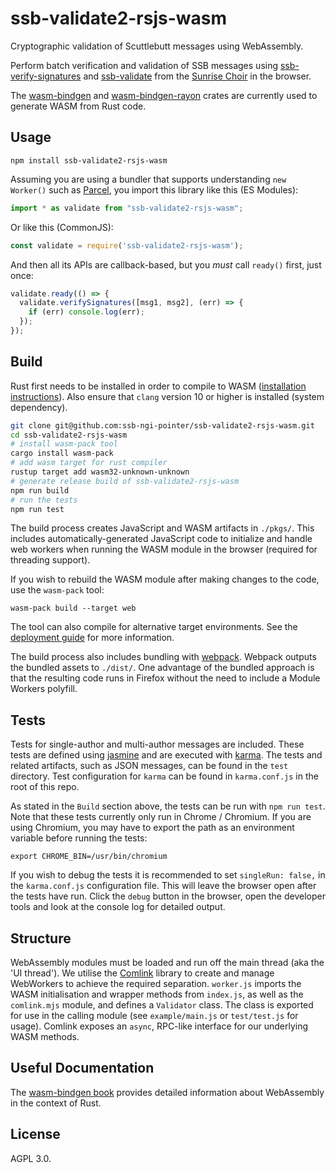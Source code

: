 # ssb-validate2-rsjs-wasm

Cryptographic validation of Scuttlebutt messages using WebAssembly.

Perform batch verification and validation of SSB messages using [ssb-verify-signatures](https://crates.io/crates/ssb-verify-signatures) and [ssb-validate](https://github.com/mycognosist/ssb-validate) from the [Sunrise Choir](https://github.com/sunrise-choir) in the browser.

The [wasm-bindgen](https://crates.io/crates/wasm-bindgen) and [wasm-bindgen-rayon](https://crates.io/crates/wasm-bindgen-rayon) crates are currently used to generate WASM from Rust code.

## Usage

```
npm install ssb-validate2-rsjs-wasm
```

Assuming you are using a bundler that supports understanding `new Worker()` such as [Parcel](https://github.com/parcel-bundler/parcel), you import this library like this (ES Modules):

```js
import * as validate from "ssb-validate2-rsjs-wasm";
```

Or like this (CommonJS):

```js
const validate = require('ssb-validate2-rsjs-wasm');
```

And then all its APIs are callback-based, but you *must* call `ready()` first, just once:

```js
validate.ready(() => {
  validate.verifySignatures([msg1, msg2], (err) => {
    if (err) console.log(err);
  });
});
```

## Build

Rust first needs to be installed in order to compile to WASM ([installation instructions](https://rustup.rs/)). Also ensure that `clang` version 10 or higher is installed (system dependency).

```bash
git clone git@github.com:ssb-ngi-pointer/ssb-validate2-rsjs-wasm.git
cd ssb-validate2-rsjs-wasm
# install wasm-pack tool
cargo install wasm-pack
# add wasm target for rust compiler
rustup target add wasm32-unknown-unknown
# generate release build of ssb-validate2-rsjs-wasm
npm run build
# run the tests
npm run test
```

The build process creates JavaScript and WASM artifacts in `./pkgs/`. This includes automatically-generated JavaScript code to initialize and handle web workers when running the WASM module in the browser (required for threading support).

If you wish to rebuild the WASM module after making changes to the code, use the `wasm-pack` tool:

`wasm-pack build --target web`

The tool can also compile for alternative target environments. See the [deployment guide](https://rustwasm.github.io/docs/wasm-bindgen/reference/deployment.html) for more information.

The build process also includes bundling with [webpack](https://webpack.js.org). Webpack outputs the bundled assets to `./dist/`. One advantage of the bundled approach is that the resulting code runs in Firefox without the need to include a Module Workers polyfill.

## Tests

Tests for single-author and multi-author messages are included. These tests are defined using [jasmine](https://jasmine.github.io/index.html) and are executed with [karma](http://karma-runner.github.io/6.3/index.html). The tests and related artifacts, such as JSON messages, can be found in the `test` directory. Test configuration for `karma` can be found in `karma.conf.js` in the root of this repo.

As stated in the `Build` section above, the tests can be run with `npm run test`. Note that these tests currently only run in Chrome / Chromium. If you are using Chromium, you may have to export the path as an environment variable before running the tests:

`export CHROME_BIN=/usr/bin/chromium`

If you wish to debug the tests it is recommended to set `singleRun: false,` in the `karma.conf.js` configuration file. This will leave the browser open after the tests have run. Click the `debug` button in the browser, open the developer tools and look at the console log for detailed output.

## Structure

WebAssembly modules must be loaded and run off the main thread (aka the 'UI thread'). We utilise the [Comlink](https://github.com/GoogleChromeLabs/comlink) library to create and manage WebWorkers to achieve the required separation. `worker.js` imports the WASM initialisation and wrapper methods from `index.js`, as well as the `comlink.mjs` module, and defines a `Validator` class. The class is exported for use in the calling module (see `example/main.js` or `test/test.js` for usage). Comlink exposes an `async`, RPC-like interface for our underlying WASM methods.

## Useful Documentation

The [wasm-bindgen book](https://rustwasm.github.io/docs/wasm-bindgen/introduction.html) provides detailed information about WebAssembly in the context of Rust.

## License

AGPL 3.0.
